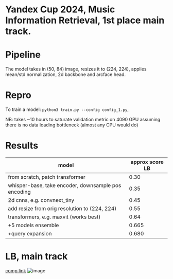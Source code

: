 # Yandex Cup 2024, Music Information Retrieval, 1st place main track.

# Pipeline 
The model takes in (50, 84) image, resizes it to (224, 224), applies mean/std normalization, 2d backbone and arcface head. 

# Repro
To train a model:
```python3 train.py --config config_1.py```, 

NB: takes ~10 hours to saturate validation metric on 4090 GPU assuming there is no data loading bottleneck (almost any CPU would do)

# Results
| model | approx score LB | 
| --- | --- | 
| from scratch, patch transformer | 0.30 |
| whisper-base, take encoder, downsample pos encoding | 0.35 |
| 2d cnns, e.g. convnext_tiny | 0.45 | 
| add resize from orig resolution to (224, 224) | 0.55 |
| transformers, e.g. maxvit (works best) | 0.64 | 
| +5 models ensemble | 0.665 | 
| +query expansion | 0.680 |

# LB, main track
[comp link](https://yandex.ru/cup/ml)
![image](https://github.com/user-attachments/assets/c2020c05-9362-49c5-b77f-0a022595c2f0)

